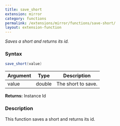 ```yaml
---
title: save_short
extension: mirror
category: functions
permalink: /extensions/mirror/functions/save-short/
layout: extension-function
---
```


_Saves a short and returns its id._

### Syntax ###
```cs
save_short(value)
```

| Argument | Type | Description |
| --- | --- | --- |
| value | double | The short to save. |

**Returns:** Instance Id

### Description

This function saves a short and returns its id. 

